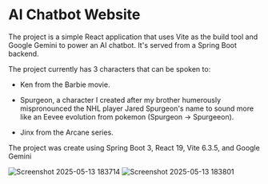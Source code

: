 # AI Chatbot Website

The project is a simple React application that uses Vite as the build tool and Google Gemini to power an AI chatbot. It's served from a Spring Boot backend.

The project currently has 3 characters that can be spoken to: 

 - Ken from the Barbie movie.

 - Spurgeon, a character I created after my brother humerously mispronounced the NHL player Jared Spurgeon's name to sound more like an Eevee evolution from pokemon (Spurgeon -> Spurgeeon).

 - Jinx from the Arcane series.

The project was create using Spring Boot 3, React 19, Vite 6.3.5, and Google Gemini

![Screenshot 2025-05-13 183714](https://github.com/user-attachments/assets/43ff15af-7d87-4a9c-be84-d6902abb2fad)
![Screenshot 2025-05-13 183801](https://github.com/user-attachments/assets/a582e472-74fa-4d48-98b1-0220f7480625)
